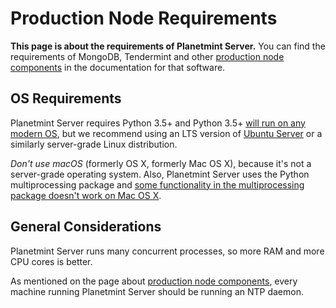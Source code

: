 <!---
Copyright © 2020 Interplanetary Database Association e.V.,
Planetmint and IPDB software contributors.
SPDX-License-Identifier: (Apache-2.0 AND CC-BY-4.0)
Code is Apache-2.0 and docs are CC-BY-4.0
--->

# Production Node Requirements

**This page is about the requirements of Planetmint Server.** You can find the requirements of MongoDB, Tendermint and other [production node components](node-components) in the documentation for that software.

## OS Requirements

Planetmint Server requires Python 3.5+ and Python 3.5+ [will run on any modern OS](https://docs.python.org/3.5/using/index.html), but we recommend using an LTS version of [Ubuntu Server](https://www.ubuntu.com/server) or a similarly server-grade Linux distribution.

_Don't use macOS_ (formerly OS X, formerly Mac OS X), because it's not a server-grade operating system. Also, Planetmint Server uses the Python multiprocessing package and [some functionality in the multiprocessing package doesn't work on Mac OS X](https://docs.python.org/3.6/library/multiprocessing.html#multiprocessing.Queue.qsize).

## General Considerations

Planetmint Server runs many concurrent processes, so more RAM and more CPU cores is better.

As mentioned on the page about [production node components](node-components), every machine running Planetmint Server should be running an NTP daemon.
